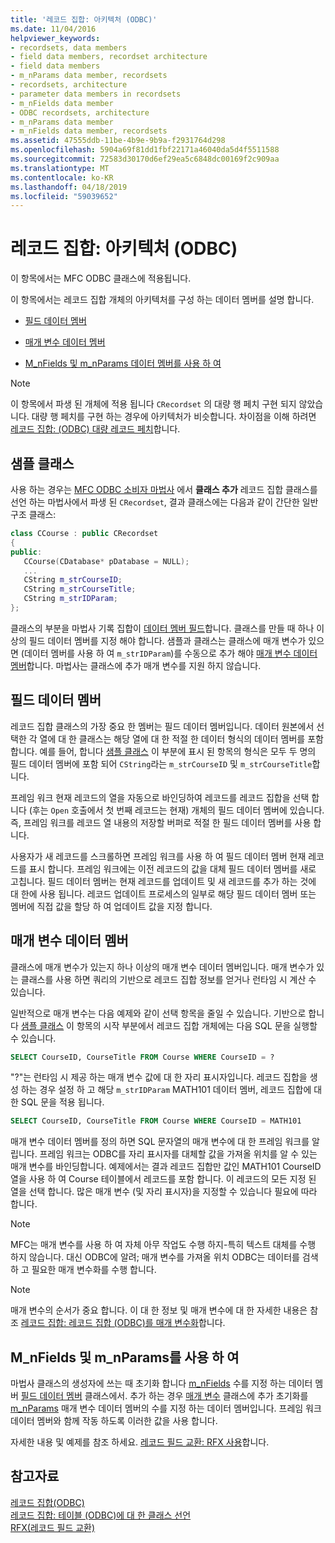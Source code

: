 ```yaml
---
title: '레코드 집합: 아키텍처 (ODBC)'
ms.date: 11/04/2016
helpviewer_keywords:
- recordsets, data members
- field data members, recordset architecture
- field data members
- m_nParams data member, recordsets
- recordsets, architecture
- parameter data members in recordsets
- m_nFields data member
- ODBC recordsets, architecture
- m_nParams data member
- m_nFields data member, recordsets
ms.assetid: 47555ddb-11be-4b9e-9b9a-f2931764d298
ms.openlocfilehash: 5904a69f81dd1fbf22171a46040da5d4f5511588
ms.sourcegitcommit: 72583d30170d6ef29ea5c6848dc00169f2c909aa
ms.translationtype: MT
ms.contentlocale: ko-KR
ms.lasthandoff: 04/18/2019
ms.locfileid: "59039652"
---
```

# <a name="recordset-architecture-odbc"></a>레코드 집합: 아키텍처 (ODBC)

이 항목에서는 MFC ODBC 클래스에 적용됩니다.

이 항목에서는 레코드 집합 개체의 아키텍처를 구성 하는 데이터 멤버를 설명 합니다.

- [필드 데이터 멤버](#_core_field_data_members)

- [매개 변수 데이터 멤버](#_core_parameter_data_members)

- [M_nFields 및 m_nParams 데이터 멤버를 사용 하 여](#_core_using_m_nfields_and_m_nparams)

> [!NOTE]
>  이 항목에서 파생 된 개체에 적용 됩니다 `CRecordset` 의 대량 행 페치 구현 되지 않았습니다. 대량 행 페치를 구현 하는 경우에 아키텍처가 비슷합니다. 차이점을 이해 하려면 [레코드 집합: (ODBC) 대량 레코드 페치](../../data/odbc/recordset-fetching-records-in-bulk-odbc.md)합니다.

##  <a name="_core_a_sample_class"></a> 샘플 클래스

사용 하는 경우는 [MFC ODBC 소비자 마법사](../../mfc/reference/adding-an-mfc-odbc-consumer.md) 에서 **클래스 추가** 레코드 집합 클래스를 선언 하는 마법사에서 파생 된 `CRecordset`, 결과 클래스에는 다음과 같이 간단한 일반 구조 클래스:

```cpp
class CCourse : public CRecordset
{
public:
   CCourse(CDatabase* pDatabase = NULL);
   ...
   CString m_strCourseID;
   CString m_strCourseTitle;
   CString m_strIDParam;
};
```

클래스의 부분을 마법사 기록 집합이 [데이터 멤버 필드](#_core_field_data_members)합니다. 클래스를 만들 때 하나 이상의 필드 데이터 멤버를 지정 해야 합니다. 샘플과 클래스는 클래스에 매개 변수가 있으면 (데이터 멤버를 사용 하 여 `m_strIDParam`)를 수동으로 추가 해야 [매개 변수 데이터 멤버](#_core_parameter_data_members)합니다. 마법사는 클래스에 추가 매개 변수를 지원 하지 않습니다.

##  <a name="_core_field_data_members"></a> 필드 데이터 멤버

레코드 집합 클래스의 가장 중요 한 멤버는 필드 데이터 멤버입니다. 데이터 원본에서 선택한 각 열에 대 한 클래스는 해당 열에 대 한 적절 한 데이터 형식의 데이터 멤버를 포함 합니다. 예를 들어, 합니다 [샘플 클래스](#_core_a_sample_class) 이 부분에 표시 된 항목의 형식은 모두 두 명의 필드 데이터 멤버에 포함 되어 `CString`라는 `m_strCourseID` 및 `m_strCourseTitle`합니다.

프레임 워크 현재 레코드의 열을 자동으로 바인딩하여 레코드를 레코드 집합을 선택 합니다 (후는 `Open` 호출에서 첫 번째 레코드는 현재) 개체의 필드 데이터 멤버에 있습니다. 즉, 프레임 워크를 레코드 열 내용의 저장할 버퍼로 적절 한 필드 데이터 멤버를 사용 합니다.

사용자가 새 레코드를 스크롤하면 프레임 워크를 사용 하 여 필드 데이터 멤버 현재 레코드를 표시 합니다. 프레임 워크에는 이전 레코드의 값을 대체 필드 데이터 멤버를 새로 고칩니다. 필드 데이터 멤버는 현재 레코드를 업데이트 및 새 레코드를 추가 하는 것에 대 한에 사용 됩니다. 레코드 업데이트 프로세스의 일부로 해당 필드 데이터 멤버 또는 멤버에 직접 값을 할당 하 여 업데이트 값을 지정 합니다.

##  <a name="_core_parameter_data_members"></a> 매개 변수 데이터 멤버

클래스에 매개 변수가 있는지 하나 이상의 매개 변수 데이터 멤버입니다. 매개 변수가 있는 클래스를 사용 하면 쿼리의 기반으로 레코드 집합 정보를 얻거나 런타임 시 계산 수 있습니다.

일반적으로 매개 변수는 다음 예제와 같이 선택 항목을 줄일 수 있습니다. 기반으로 합니다 [샘플 클래스](#_core_a_sample_class) 이 항목의 시작 부분에서 레코드 집합 개체에는 다음 SQL 문을 실행할 수 있습니다.

```sql
SELECT CourseID, CourseTitle FROM Course WHERE CourseID = ?
```

"?"는 런타임 시 제공 하는 매개 변수 값에 대 한 자리 표시자입니다. 레코드 집합을 생성 하는 경우 설정 하 고 해당 `m_strIDParam` MATH101 데이터 멤버, 레코드 집합에 대 한 SQL 문을 적용 됩니다.

```sql
SELECT CourseID, CourseTitle FROM Course WHERE CourseID = MATH101
```

매개 변수 데이터 멤버를 정의 하면 SQL 문자열의 매개 변수에 대 한 프레임 워크를 알립니다. 프레임 워크는 ODBC를 자리 표시자를 대체할 값을 가져올 위치를 알 수 있는 매개 변수를 바인딩합니다. 예제에서는 결과 레코드 집합만 값인 MATH101 CourseID 열을 사용 하 여 Course 테이블에서 레코드를 포함 합니다. 이 레코드의 모든 지정 된 열을 선택 합니다. 많은 매개 변수 (및 자리 표시자)을 지정할 수 있습니다 필요에 따라 합니다.

> [!NOTE]
>  MFC는 매개 변수를 사용 하 여 자체 아무 작업도 수행 하지-특히 텍스트 대체를 수행 하지 않습니다. 대신 ODBC에 알려; 매개 변수를 가져올 위치 ODBC는 데이터를 검색 하 고 필요한 매개 변수화를 수행 합니다.

> [!NOTE]
>  매개 변수의 순서가 중요 합니다. 이 대 한 정보 및 매개 변수에 대 한 자세한 내용은 참조 [레코드 집합: 레코드 집합 (ODBC)를 매개 변수화](../../data/odbc/recordset-parameterizing-a-recordset-odbc.md)합니다.

##  <a name="_core_using_m_nfields_and_m_nparams"></a> M_nFields 및 m_nParams를 사용 하 여

마법사 클래스의 생성자에 쓰는 때 초기화 합니다 [m_nFields](../../mfc/reference/crecordset-class.md#m_nfields) 수를 지정 하는 데이터 멤버 [필드 데이터 멤버](#_core_field_data_members) 클래스에서. 추가 하는 경우 [매개 변수](#_core_parameter_data_members) 클래스에 추가 초기화를 [m_nParams](../../mfc/reference/crecordset-class.md#m_nparams) 매개 변수 데이터 멤버의 수를 지정 하는 데이터 멤버입니다. 프레임 워크 데이터 멤버와 함께 작동 하도록 이러한 값을 사용 합니다.

자세한 내용 및 예제를 참조 하세요. [레코드 필드 교환: RFX 사용](../../data/odbc/record-field-exchange-using-rfx.md)합니다.

## <a name="see-also"></a>참고자료

[레코드 집합(ODBC)](../../data/odbc/recordset-odbc.md)<br/>
[레코드 집합: 테이블 (ODBC)에 대 한 클래스 선언](../../data/odbc/recordset-declaring-a-class-for-a-table-odbc.md)<br/>
[RFX(레코드 필드 교환)](../../data/odbc/record-field-exchange-rfx.md)